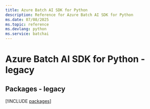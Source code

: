 ```yaml
---
title: Azure Batch AI SDK for Python
description: Reference for Azure Batch AI SDK for Python
ms.date: 07/08/2025
ms.topic: reference
ms.devlang: python
ms.service: batchai
---
```

# Azure Batch AI SDK for Python - legacy
## Packages - legacy
[!INCLUDE [packages](batch-ai-index.md)]